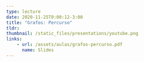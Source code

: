 ```yaml
---
type: lecture
date: 2020-11-25T0:00:12-3:00
title: "Grafos: Percurso"
tldr:
thumbnail: /static_files/presentations/youtube.png
links: 
    - url: /assets/aulas/grafos-percurso.pdf
      name: Slides
---
```


